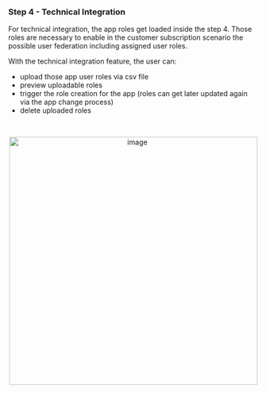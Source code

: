 ### Step 4 - Technical Integration

For technical integration, the app roles get loaded inside the step 4. Those roles are necessary to enable in the customer subscription scenario the possible user federation including assigned user roles.

With the technical integration feature, the user can:

- upload those app user roles via csv file
- preview uploadable roles
- trigger the role creation for the app (roles can get later updated again via the app change process)
- delete uploaded roles

<br>

<p align="center">
<img width="500" alt="image" src="https://user-images.githubusercontent.com/94133633/216191033-a17490ec-2815-4e47-9f19-e58d2d2f04bc.png">
</p>

<br>
<br>
